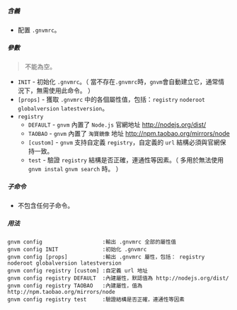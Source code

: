 ##### 含義
* 配置 `.gnvmrc`。

##### 參數
> 不能為空。

* `INIT` - 初始化 `.gnvmrc`。（ 當不存在`.gnvmrc`時，`gnvm`會自動建立它，通常情況下，無需使用此命令。 ）
* `[props]` - 獲取 `.gnvmrc` 中的各個屬性值，包括：`registry` `noderoot` `globalversion` `latestversion`。
* `registry`
  - `DEFAULT` - `gnvm` 內置了 `Node.js` 官網地址 http://nodejs.org/dist/
  - `TAOBAO` - `gnvm` 內置了 `淘寶鏡像` 地址 http://npm.taobao.org/mirrors/node
  - `[custom]` - `gnvm` 支持自定義 `registry`，自定義的 `url` 結構必須與官網保持一致。
  - `test` - 驗證 `registry` 結構是否正確，連通性等因素。（ 多用於無法使用 `gnvm instal` `gnvm search` 時。 ）

##### 子命令
* 不包含任何子命令。

##### 用法
```
gnvm config                   :輸出 .gnvmrc 全部的屬性值
gnvm config INIT              :初始化 .gnvmrc
gnvm config [props]           :輸出 .gnvmrc 屬性，包括： registry noderoot globalversion latestversion
gnvm config registry [custom] :自定義 url 地址
gnvm config registry DEFAULT  :內建屬性，默認值為 http://nodejs.org/dist/
gnvm config registry TAOBAO   :內建屬性，值為     http://npm.taobao.org/mirrors/node
gnvm config registry test     :驗證結構是否正確，連通性等因素
```
